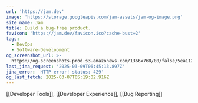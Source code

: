 ```yaml
---
url: 'https://jam.dev'
image: 'https://storage.googleapis.com/jam-assets/jam-og-image.png'
site_name: Jam
title: Build a bug-free product.
favicon: 'https://jam.dev/favicon.ico?cache-bust=2'
tags:
  - DevOps
  - Software-Development
og_screenshot_url: >-
  https://og-screenshots-prod.s3.amazonaws.com/1366x768/80/false/5ea11288f688d75a4d2cc189fe4da2faebb5b4ad4aed453240e568e77035fd3a.jpeg
last_jina_request: '2025-03-09T06:45:13.897Z'
jina_error: 'HTTP error! status: 429'
og_last_fetch: 2025-03-07T05:19:02.916Z
---
```

[[Developer Tools]], [[Developer Experience]], [[Bug Reporting]]

